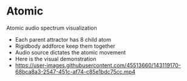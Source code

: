# Atomic
Atomic audio spectrum visualization <br/>
  - Each parent attractor has 8 child atom <br/>
  - Rigidbody addforce keep them together <br/>
  - Audio source dictates the atomic movement <br/>
  - Here is the visual demonstration <br/>
  - https://user-images.githubusercontent.com/45513660/143119170-68bca8a3-2547-451c-af74-c85e1bdc75cc.mp4
